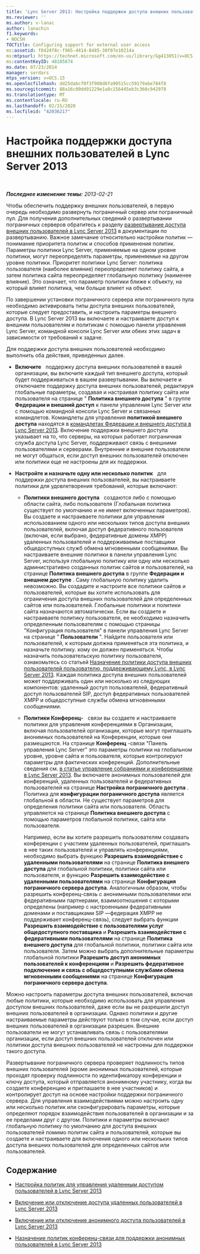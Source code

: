 ```yaml
---
title: 'Lync Server 2013: Настройка поддержки доступа внешних пользователей'
ms.reviewer: ''
ms.author: v-lanac
author: lanachin
f1.keywords:
- NOCSH
TOCTitle: Configuring support for external user access
ms:assetid: f8424f8c-f965-4414-8485-30f07e10214a
ms:mtpsurl: https://technet.microsoft.com/en-us/library/Gg413051(v=OCS.15)
ms:contentKeyID: 48185874
ms.date: 07/23/2014
manager: serdars
mtps_version: v=OCS.15
ms.openlocfilehash: dd25dabcf0f3f908d6fa90515cc59179abe784f8
ms.sourcegitcommit: 88a16c09dd91229e1a8c156445eb3c360c942978
ms.translationtype: MT
ms.contentlocale: ru-RU
ms.lasthandoff: 02/15/2020
ms.locfileid: "42036217"
---
```

<div data-xmlns="http://www.w3.org/1999/xhtml">

<div class="topic" data-xmlns="http://www.w3.org/1999/xhtml" data-msxsl="urn:schemas-microsoft-com:xslt" data-cs="http://msdn.microsoft.com/">

<div data-asp="http://msdn2.microsoft.com/asp">

# <a name="configuring-support-for-external-user-access-in-lync-server-2013"></a>Настройка поддержки доступа внешних пользователей в Lync Server 2013

</div>

<div id="mainSection">

<div id="mainBody">

<span> </span>

_**Последнее изменение темы:** 2013-02-21_

Чтобы обеспечить поддержку внешних пользователей, в первую очередь необходимо развернуть пограничный сервер или пограничный пул. Для получения дополнительных сведений о развертывании пограничных серверов обратитесь к разделу [развертывание доступа внешних пользователей в Lync Server 2013](lync-server-2013-deploying-external-user-access.md) в документации по развертыванию. Важное замечание относительно настройки политик — понимание приоритета политик и способов применения политик. Параметры политики Lync Server, применяемые на одном уровне политики, могут переопределять параметры, применяемые на другом уровне политики. Приоритет политики Lync Server: политика пользователя (наиболее влияние) переопределяет политику сайта, а затем политика сайта переопределяет глобальную политику (наименее влияние). Это означает, что параметр политики ближе к объекту, на который влияет политика, чем больше влияет на объект.

По завершении установки пограничного сервера или пограничного пула необходимо активировать типы доступа внешних пользователей, которые следует предоставить, и настроить параметры внешнего доступа. В Lync Server 2013 вы включаете и настраиваете доступ к внешним пользователям и политикам с помощью панели управления Lync Server, командной консоли Lync Server или обеих этих задач в зависимости от требований к задаче.

Для поддержки доступа внешних пользователей необходимо выполнить оба действия, приведенных далее.

  - **Включите**   поддержку доступа внешних пользователей в вашей организации, вы включите каждый тип внешнего доступа, который будет поддерживаться в вашем развертывании. Вы включаете и отключаете поддержку доступа внешних пользователей, редактируя глобальные параметры, создавая и настраивая политику сайта или пользователя на странице " **Политика внешнего доступа** " в группе **Федерации и внешний доступ** к панели управления Lync Server или с помощью командной консоли Lync Server и связанных командлетов. Командлеты для управления **политикой внешнего доступа** находятся в [командлетах Федерации и внешнего доступа в Lync Server 2013](https://docs.microsoft.com/powershell/module/skype/). Включение поддержки внешнего доступа указывает на то, что серверы, на которых работает пограничная служба доступа Lync Server, поддерживают связь с внешними пользователями и серверами. Внутренние и внешние пользователи не могут общаться, если доступ внешних пользователей отключен или политики еще не настроены для их поддержки.

  - **Настройте и назначьте одну или несколько политик**   для поддержки доступа внешних пользователей, вы настраиваете политики для удовлетворения требований, которые включают:
    
      - **Политики внешнего доступа**   создаются либо с помощью области сайта, либо пользователя (Глобальная политика существует по умолчанию и не имеет включенных параметров). Вы создаете и настраиваете политики для управления использованием одного или нескольких типов доступа внешних пользователей, включая доступ федеративного пользователя (включая, если выбрано, федеративные домены XMPP) удаленных пользователей и поддерживаемые поставщики общедоступных служб обмена мгновенными сообщениями. Вы настраиваете внешние политики в панели управления Lync Server, используя глобальную политику или одну или несколько административно созданных политик сайтов и пользователей, на странице **Политика внешнего доступа** в группе **Федерации и внешнем доступе** . Саму глобальную политику удалить невозможно. Вы создадите и настроите все политики сайтов и пользователей, которые вы хотите использовать для ограничения доступа внешних пользователей для определенных сайтов или пользователей. Глобальные политики и политики сайта назначаются автоматически. Если вы создаете и настраиваете политику пользователя, ее необходимо назначить определенным пользователям с помощью страницы "Конфигурация пользователя" в панели управления Lync Server на странице " **Пользователи** ". Найдите пользователя или пользователей, к которым должна применяться эта политика, и назначьте политику. кому он должен применяться. Чтобы назначить пользовательскую политику пользователя, ознакомьтесь со статьей [Назначение политики доступа внешних пользователей пользователю, поддерживающему Lync, в Lync Server 2013](lync-server-2013-assign-an-external-user-access-policy-to-a-lync-enabled-user.md). Каждая политика доступа внешних пользователей может поддерживать один или несколько из следующих компонентов: удаленный доступ пользователей, федеративный доступ пользователей SIP, доступ федеративных пользователей XMPP и общедоступные службы обмена мгновенными сообщениями.
    
      - **Политики Конференц-**   связи вы создаете и настраиваете политики для управления конференциями в Организации, включая пользователей организации, которые могут приглашать анонимных пользователей на Конференции, которые они размещаются. На странице **Конференц** -связи "Панель управления Lync Server" это параметры политики на глобальном уровне, уровне сайта и пользователя, которые контролируют параметры для фактических конференций. Дополнительные сведения см. [в статье управление собраниями и конференциями в Lync Server 2013](lync-server-2013-managing-meetings-and-conferences.md). Вы включаете анонимных пользователей для конференций, удаленных пользователей и федеративных пользователей на странице **Настройка пограничного доступа** . Политика для **конфигурации пограничного доступа** является глобальной в области. Не существует параметров для определения политики сайта или пользователя. Область управляется на странице **Политика внешнего доступа** с помощью параметров глобальной политики, сайта или пользователя.
        
        Например, если вы хотите разрешить пользователям создавать конференции с участием удаленных пользователей, приглашать в нее таких пользователей и управлять конференциями, необходимо выбрать функцию **Разрешить взаимодействие с удаленными пользователями** на странице **Политика внешнего доступа** для глобальной политики, политики сайта или пользователя, и функцию **Разрешить взаимодействие с удаленными пользователями** на странице **Конфигурация пограничного сервера доступа**. Аналогичным образом, чтобы разрешить конференц-связь с анонимными пользователями или федеративными партнерами, взаимоотношения с которыми определены (например с настроенными федеративными доменами и поставщиками SIP —федерация XMPP не поддерживает конференц-связь), следует выбрать функции **Разрешить взаимодействие с пользователями услуг общедоступного поставщика** и **Разрешить взаимодействие с федеративными пользователями** на странице **Политика внешнего доступа** для глобальной политики, политики сайта или пользователя. Затем можно выбрать дополнительные параметры глобальной политики **Разрешить доступ анонимных пользователей к конференциям** и **Разрешить федеративное подключение и связь с общедоступными службами обмена мгновенными сообщениями** на странице **Конфигурация пограничного сервера доступа**.

Можно настроить параметры доступа внешних пользователей, включая любые политики, которые необходимо использовать для управления доступом внешних пользователей, даже если вы не разрешили доступ внешних пользователей в организации. Однако политики и другие настраиваемые параметры действуют только в том случае, если доступ внешних пользователей в организации разрешен. Внешние пользователи не могут устанавливать связь с пользователями организации, если доступ внешних пользователей отключен или политики доступа внешних пользователей не настроены для поддержки такого доступа.

Развертывание пограничного сервера проверяет подлинность типов внешних пользователей (кроме анонимных пользователей, которые проходят проверку подлинности по идентификатору конференции и ключу доступа, который отправляется анонимному участнику, когда вы создаете конференцию и приглашаете в нее участников) и контролирует доступ на основе настройки поддержки пограничного сервера. Для управления взаимодействиями можно настроить одну или несколько политик или сконфигурировать параметры, которые определяют порядок взаимодействия пользователей в организации и за ее пределами друг с другом. Политики и параметры включают глобальную политику по умолчанию для доступа внешних пользователей помимо политик сайта и пользователей, которые вы создаете и настраиваете для включения одного или нескольких типов доступа внешних пользователей для определенных сайтов или пользователей.

<div>

## <a name="in-this-section"></a>Содержание

  - [Настройка политик для управления удаленным доступом пользователей в Lync Server 2013](lync-server-2013-configure-policies-to-control-remote-user-access.md)

  - [Включение или отключение доступа удаленных пользователей в Lync Server 2013](lync-server-2013-enable-or-disable-remote-user-access.md)

  - [Включение или отключение анонимного доступа пользователей в Lync Server 2013](lync-server-2013-enable-or-disable-anonymous-user-access.md)

  - [Назначение политик конференц-связи для поддержки анонимных пользователей в Lync Server 2013](lync-server-2013-assign-conferencing-policies-to-support-anonymous-users.md)

</div>

</div>

<span> </span>

</div>

</div>

</div>

